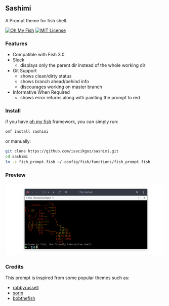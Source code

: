## Sashimi

A Prompt theme for fish shell.

[![Oh My Fish](https://img.shields.io/badge/Framework-Oh_My_Fish-blue.svg)](https://github.com/oh-my-fish/oh-my-fish) [![MIT License](https://img.shields.io/badge/license-MIT-brightgreen.svg)](/LICENSE)

### Features
- Compatible with Fish 3.0
- Sleek
  - displays only the parent dir instead of the whole working dir
- Git Support
  - shows clean/dirty status
  - shows branch ahead/behind info
  - discourages working on master branch
- Informative When Required
  - shows error returns along with painting the prompt to red

### Install
if you have [oh my fish](https://github.com/oh-my-fish/oh-my-fish) framework, you can simply run:
```bash
omf install sashimi
```
or manually:
```bash
git clone https://github.com/isacikgoz/sashimi.git
cd sashimi
ln -s fish_prompt.fish ~/.config/fish/functions/fish_prompt.fish
```

### Preview
![screenshot](images/preview.png)

### Credits
This prompt is inspired from some popular themes such as:
- [robbyrussell](https://github.com/robbyrussell/oh-my-zsh/blob/master/themes/robbyrussell.zsh-theme)
- [sorin](https://github.com/fish-shell/fish-shell/tree/master/share/tools/web_config/sample_prompts)
- [bobthefish](https://github.com/oh-my-fish/theme-bobthefish)
